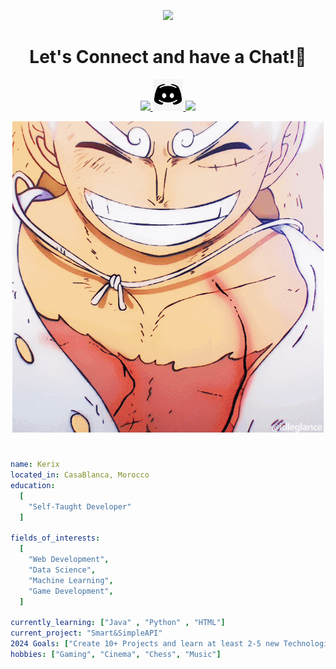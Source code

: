 <p align="center">
  <img src="https://capsule-render.vercel.app/api?type=waving&height=200&color=gradient&text=Hey%20Everyone!☕&reversal=false&animation=fadeIn&strokeWidth=1&textBg=false&customColorList=2"/>
</p>

<h1 align="center">
  Let's Connect and have a Chat!💬
</h1>

<p align="center">
  <a href="https://twitter.com/NotKerix_">
    <img height="50" src="https://user-images.githubusercontent.com/46517096/166974271-91dfa250-d70b-4cb9-8707-f1bda1b708c3.png"/>
  </a>
  <a href="http://discordapp.com/users/917060389307580497">
    <img height="50" src="https://raw.githubusercontent.com/OraKerix/OraKerix/main/Discord.jfif"/>
  </a>
  <a href=https://www.instagram.com/notkerix/">
    <img height="50" src="https://user-images.githubusercontent.com/46517096/166974368-9798f39f-1f46-499c-b14e-81f0a3f83a06.png"/>
  </a>
</p>
<p align="center">
  <a>
    <img src="https://raw.githubusercontent.com/OraKerix/OraKerix/main/gif.gif" alt="Animated GIF">
  </a>
</p>

<h1></h1>

```yaml
name: Kerix
located_in: CasaBlanca, Morocco
education:
  [
    "Self-Taught Developer"
  ]

fields_of_interests:
  [
    "Web Development",
    "Data Science",
    "Machine Learning",
    "Game Development",
  ]
  
currently_learning: ["Java" , "Python" , "HTML"]
current_project: "Smart&SimpleAPI"
2024 Goals: ["Create 10+ Projects and learn at least 2-5 new Technologies."]
hobbies: ["Gaming", "Cinema", "Chess", "Music"]

``` 
